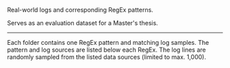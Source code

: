 Real-world logs and corresponding RegEx patterns.

Serves as an evaluation dataset for a Master's thesis.

---

Each folder contains one RegEx pattern and matching log samples. 
The pattern and log sources are listed below each RegEx.
The log lines are randomly sampled from the listed data sources (limited to max. 1,000).
